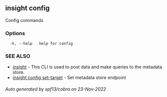 ## insight config

Config commands

### Options

```
  -h, --help   help for config
```

### SEE ALSO

* [insight](insight.md)	 - This CLI is used to post data and make queries to the metadata store.
* [insight config set-target](insight_config_set-target.md)	 - Set metadata store endpoint

###### Auto generated by spf13/cobra on 23-Nov-2022
